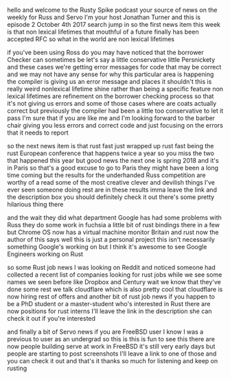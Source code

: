   
hello and welcome to the Rusty Spike podcast your source of news on the weekly for Russ and Servo I'm your host Jonathan Turner and this is episode 2 October 4th 2017 search jump in so the first news item this week is that non lexical lifetimes that mouthful of a future finally has been accepted RFC so what in the world are non lexical lifetimes

  
 if you've been using Ross do you may have noticed that the borrower Checker can sometimes be let's say a little conservative little Persnickety and these cases we're getting error messages for code that may be correct and we may not have any sense for why this particular area is happening the compiler is giving us an error message and places it shouldn't this is really weird nonlexical lifetime shine rather than being a specific feature non lexical lifetimes are refinement on the borrower checking process so that it's not giving us errors and some of those cases where are coats actually correct but previously the compiler had been a little too conservative to let it pass I'm sure that if you are like me and I'm looking forward to the barber chair giving you less errors and correct code and just focusing on the errors that it needs to report

  
 so the next news item is that rust fast just wrapped up rust fast being the rust European conference that happens twice a year so you miss the two that happened this year but good news the next one is spring 2018 and it's in Paris so that's a good excuse to go to Paris they might have been a long time coming but the results for the underhanded Russ competition are worthy of a read some of the most creative clever and devilish things I've ever seen someone doing rest are in these results imma leave the link and the description box you should definitely check it out there's some pretty hilarious thing there

  
 and the wait they did what department Google has had some problems with Russ they do some work in fuchsia a little bit of rust bindings there in a few but Chrome OS now has a virtual machine monitor Britain and rust now the author of this says well this is just a personal project this isn't necessarily something Google's working on but I think it's awesome to see Google Engineers working on Rust

  
 so some Rust job news I was looking on Reddit and noticed someone had collected a recent list of companies looking for rust jobs while we see some names we seen before like Dropbox and Century wait we know that they've done some rest we talk cloudflare which is also pretty cool that cloudflare is now hiring rest of offers and another bit of rust job news if you happen to be a PhD student or a master-student who's interested in Rust there are now positions for rust interns I'll leave the link in the description she can check it out if you're interested

  
 and finally a bit of Servo news if you are FreeBSD user I know I was a previous to user as an undergrad so this is this is fun to see this there are now people building serve at work in FreeBSD it's still very early days but people are starting to post screenshots I'll leave a link to one of those and you can check it out and that's it thanks so much for listening and keep on rusting